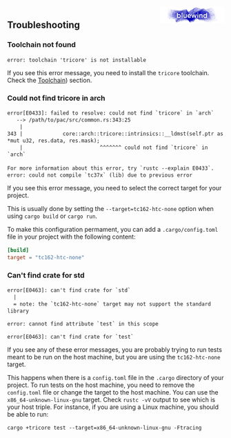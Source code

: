 <img src="../.media/logo_bw.png" align="right" width="150" />  

## Troubleshooting

### Toolchain not found

```text
error: toolchain 'tricore' is not installable
```

If you see this error message, you need to install the `tricore` toolchain. 
Check the [Toolchain](/doc/development_utilities.md#toolchain)) section.

### Could not find tricore in arch

```text
error[E0433]: failed to resolve: could not find `tricore` in `arch`
   --> /path/to/pac/src/common.rs:343:25
    |
343 |             core::arch::tricore::intrinsics::__ldmst(self.ptr as *mut u32, res.data, res.mask);
    |                         ^^^^^^^ could not find `tricore` in `arch`

For more information about this error, try `rustc --explain E0433`.
error: could not compile `tc37x` (lib) due to previous error
```

If you see this error message, you need to select the correct target for your 
project.

This is usually done by setting the `--target=tc162-htc-none` option when
using `cargo build` or `cargo run`.

To make this configuration permament, you can add a `.cargo/config.toml`
file in your project with the following content:

```toml
[build]
target = "tc162-htc-none"
```

### Can't find crate for std

```text
error[E0463]: can't find crate for `std`
  |
  = note: the `tc162-htc-none` target may not support the standard library
```

```text
error: cannot find attribute `test` in this scope
```

```text
error[E0463]: can't find crate for `test`
```

If you see any of these error messages, you are probably trying to run tests meant to be
run on the host machine, but you are using the `tc162-htc-none` target.

This happens when there is a `config.toml` file in the `.cargo` directory of your project.
To run tests on the host machine, you need to remove the `config.toml` file or
change the target to the host machine. You can use the `x86_64-unknown-linux-gnu`
target. Check `rustc -vV` output to see which is your host triple.
For instance, if you are using a Linux machine, you should be able to run:

```shell
cargo +tricore test --target=x86_64-unknown-linux-gnu -Ftracing
```
